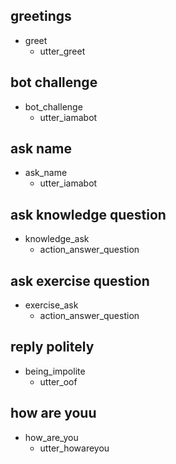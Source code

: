 ## greetings
* greet
  - utter_greet

## bot challenge
* bot_challenge
  - utter_iamabot

## ask name
* ask_name
  - utter_iamabot

## ask knowledge question
* knowledge_ask
  - action_answer_question

## ask exercise question
* exercise_ask
  - action_answer_question

## reply politely
* being_impolite
  - utter_oof

## how are youu
* how_are_you
  - utter_howareyou
